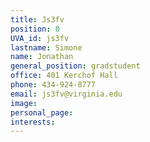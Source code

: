 ```yaml
---
title: Js3fv
position: 0
UVA_id: js3fv
lastname: Simone
name: Jonathan
general_position: gradstudent
office: 401 Kerchof Hall
phone: 434-924-8777
email: js3fv@virginia.edu
image: 
personal_page: 
interests: 
---
```


